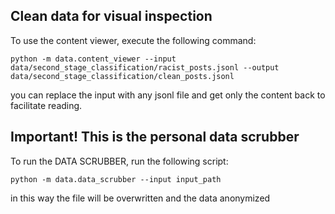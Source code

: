 ## Clean data for visual inspection

To use the content viewer, execute the following command:

```
python -m data.content_viewer --input data/second_stage_classification/racist_posts.jsonl --output data/second_stage_classification/clean_posts.jsonl
```
you can replace the input with any jsonl file and get only the content back to facilitate reading.

## Important! This is the personal data scrubber

To run the DATA SCRUBBER, run the following script:
```
python -m data.data_scrubber --input input_path 
```
in this way the file will be overwritten and the data anonymized

